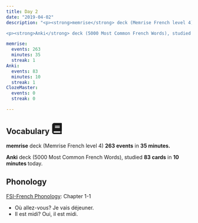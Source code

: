 ```yaml
---
title: Day 2
date: "2019-04-02"
description: "<p><strong>memrise</strong> deck (Memrise French level 4) <strong>263 events</strong> in <strong>35 minutes.</strong></p>

<p><strong>Anki</strong> deck (5000 Most Common French Words), studied <strong>83 cards</strong> in <strong>10 minutes </strong>today.</p>"

memrise: 
  events: 263
  minutes: 35
  streak: 1
Anki:
  events: 83
  minutes: 10
  streak: 1
ClozeMaster:
  events: 0
  streak: 0

---
```


<h2>Vocabulary <svg height="30" width="30" aria-hidden="true" focusable="false" data-prefix="fas" data-icon="book" class="svg-inline--fa fa-book fa-w-14" role="img" xmlns="http://www.w3.org/2000/svg" viewBox="0 0 448 512"><path fill="currentColor" d="M448 360V24c0-13.3-10.7-24-24-24H96C43 0 0 43 0 96v320c0 53 43 96 96 96h328c13.3 0 24-10.7 24-24v-16c0-7.5-3.5-14.3-8.9-18.7-4.2-15.4-4.2-59.3 0-74.7 5.4-4.3 8.9-11.1 8.9-18.6zM128 134c0-3.3 2.7-6 6-6h212c3.3 0 6 2.7 6 6v20c0 3.3-2.7 6-6 6H134c-3.3 0-6-2.7-6-6v-20zm0 64c0-3.3 2.7-6 6-6h212c3.3 0 6 2.7 6 6v20c0 3.3-2.7 6-6 6H134c-3.3 0-6-2.7-6-6v-20zm253.4 250H96c-17.7 0-32-14.3-32-32 0-17.6 14.4-32 32-32h285.4c-1.9 17.1-1.9 46.9 0 64z"></path></svg></h2>
<p><strong>memrise</strong> deck (Memrise French level 4) <strong>263 events</strong> in <strong>35 minutes.</strong></p>

<p><strong>Anki</strong> deck (5000 Most Common French Words), studied <strong>83 cards</strong> in <strong>10 minutes </strong>today.</p>

<h2>Phonology</h2>

[FSI-French Phonology](https://www.livelingua.com/french/courses/fsi/French_Phonology/): Chapter 1-1

<ul>
  <li>Où allez-vous? Je vais déjeuner.</li>
  <li>Il est midi? Oui, il est midi.</li>
</ul>
